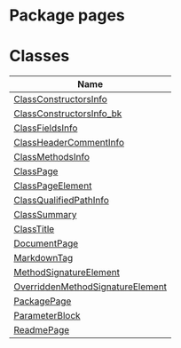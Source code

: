 Package pages
=============
Classes
=======
| Name                                                                    |
| ----------------------------------------------------------------------- |
| [ClassConstructorsInfo](ClassConstructorsInfo.md)                       |
| [ClassConstructorsInfo_bk](ClassConstructorsInfo_bk.md)                 |
| [ClassFieldsInfo](ClassFieldsInfo.md)                                   |
| [ClassHeaderCommentInfo](ClassHeaderCommentInfo.md)                     |
| [ClassMethodsInfo](ClassMethodsInfo.md)                                 |
| [ClassPage](ClassPage.md)                                               |
| [ClassPageElement](ClassPageElement.md)                                 |
| [ClassQualifiedPathInfo](ClassQualifiedPathInfo.md)                     |
| [ClassSummary](ClassSummary.md)                                         |
| [ClassTitle](ClassTitle.md)                                             |
| [DocumentPage](DocumentPage.md)                                         |
| [MarkdownTag](MarkdownTag.md)                                           |
| [MethodSignatureElement](MethodSignatureElement.md)                     |
| [OverriddenMethodSignatureElement](OverriddenMethodSignatureElement.md) |
| [PackagePage](PackagePage.md)                                           |
| [ParameterBlock](ParameterBlock.md)                                     |
| [ReadmePage](ReadmePage.md)                                             |

